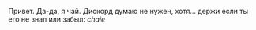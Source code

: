 Привет.
Да-да, я чай.
Дискорд думаю не нужен, хотя... держи если ты его не знал или забыл: 
_chaie_
